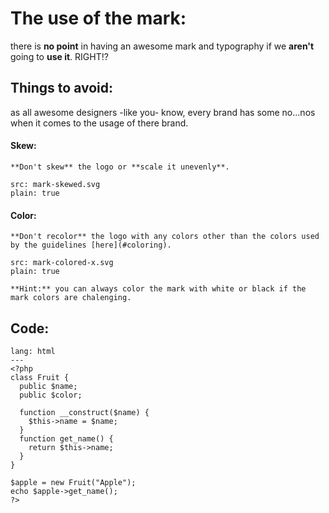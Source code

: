 # The use of the mark:

there is **no point** in having an awesome mark and typography if we **aren't** going to **use it**. RIGHT!?

## Things to avoid:

as all awesome designers -like you- know, every brand has some no...nos when it comes to the usage of there brand.

#### Skew:

```hint|warning
**Don't skew** the logo or **scale it unevenly**.
```

```image
src: mark-skewed.svg
plain: true
```

#### Color:

```hint|warning
**Don't recolor** the logo with any colors other than the colors used by the guidelines [here](#coloring).
```

```image
src: mark-colored-x.svg
plain: true
```

```hint
**Hint:** you can always color the mark with white or black if the mark colors are chalenging.
```
## Code:

```code
lang: html
---
<?php
class Fruit {
  public $name;
  public $color;

  function __construct($name) {
    $this->name = $name;
  }
  function get_name() {
    return $this->name;
  }
}

$apple = new Fruit("Apple");
echo $apple->get_name();
?>
```